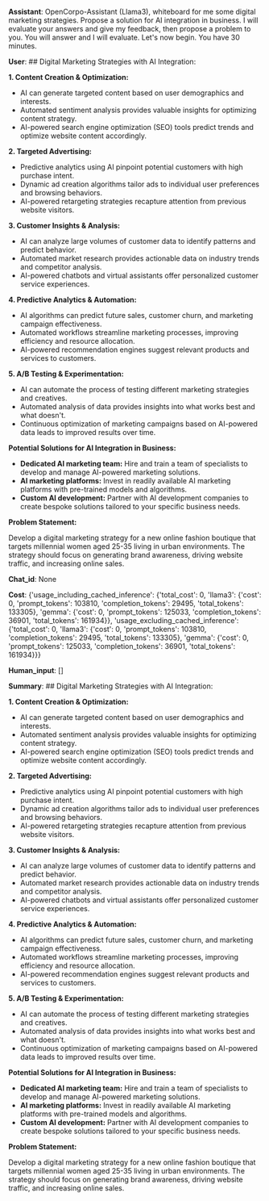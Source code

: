 **Assistant**: OpenCorpo-Assistant (Llama3), whiteboard for me some digital marketing strategies. Propose a solution for AI integration in business. I will evaluate your answers and give my feedback, then propose a problem to you. You will answer and I will evaluate. Let's now begin. You have 30 minutes.

**User**: ## Digital Marketing Strategies with AI Integration:

**1. Content Creation & Optimization:**
- AI can generate targeted content based on user demographics and interests.
- Automated sentiment analysis provides valuable insights for optimizing content strategy.
- AI-powered search engine optimization (SEO) tools predict trends and optimize website content accordingly.


**2. Targeted Advertising:**
- Predictive analytics using AI pinpoint potential customers with high purchase intent.
- Dynamic ad creation algorithms tailor ads to individual user preferences and browsing behaviors.
- AI-powered retargeting strategies recapture attention from previous website visitors.


**3. Customer Insights & Analysis:**
- AI can analyze large volumes of customer data to identify patterns and predict behavior.
- Automated market research provides actionable data on industry trends and competitor analysis.
- AI-powered chatbots and virtual assistants offer personalized customer service experiences.


**4. Predictive Analytics & Automation:**
- AI algorithms can predict future sales, customer churn, and marketing campaign effectiveness.
- Automated workflows streamline marketing processes, improving efficiency and resource allocation.
- AI-powered recommendation engines suggest relevant products and services to customers.


**5. A/B Testing & Experimentation:**
- AI can automate the process of testing different marketing strategies and creatives.
- Automated analysis of data provides insights into what works best and what doesn't.
- Continuous optimization of marketing campaigns based on AI-powered data leads to improved results over time.


**Potential Solutions for AI Integration in Business:**

- **Dedicated AI marketing team:** Hire and train a team of specialists to develop and manage AI-powered marketing solutions.
- **AI marketing platforms:** Invest in readily available AI marketing platforms with pre-trained models and algorithms.
- **Custom AI development:** Partner with AI development companies to create bespoke solutions tailored to your specific business needs.


**Problem Statement:**

Develop a digital marketing strategy for a new online fashion boutique that targets millennial women aged 25-35 living in urban environments. The strategy should focus on generating brand awareness, driving website traffic, and increasing online sales.

**Chat_id**: None

**Cost**: {'usage_including_cached_inference': {'total_cost': 0, 'llama3': {'cost': 0, 'prompt_tokens': 103810, 'completion_tokens': 29495, 'total_tokens': 133305}, 'gemma': {'cost': 0, 'prompt_tokens': 125033, 'completion_tokens': 36901, 'total_tokens': 161934}}, 'usage_excluding_cached_inference': {'total_cost': 0, 'llama3': {'cost': 0, 'prompt_tokens': 103810, 'completion_tokens': 29495, 'total_tokens': 133305}, 'gemma': {'cost': 0, 'prompt_tokens': 125033, 'completion_tokens': 36901, 'total_tokens': 161934}}}

**Human_input**: []

**Summary**: ## Digital Marketing Strategies with AI Integration:

**1. Content Creation & Optimization:**
- AI can generate targeted content based on user demographics and interests.
- Automated sentiment analysis provides valuable insights for optimizing content strategy.
- AI-powered search engine optimization (SEO) tools predict trends and optimize website content accordingly.


**2. Targeted Advertising:**
- Predictive analytics using AI pinpoint potential customers with high purchase intent.
- Dynamic ad creation algorithms tailor ads to individual user preferences and browsing behaviors.
- AI-powered retargeting strategies recapture attention from previous website visitors.


**3. Customer Insights & Analysis:**
- AI can analyze large volumes of customer data to identify patterns and predict behavior.
- Automated market research provides actionable data on industry trends and competitor analysis.
- AI-powered chatbots and virtual assistants offer personalized customer service experiences.


**4. Predictive Analytics & Automation:**
- AI algorithms can predict future sales, customer churn, and marketing campaign effectiveness.
- Automated workflows streamline marketing processes, improving efficiency and resource allocation.
- AI-powered recommendation engines suggest relevant products and services to customers.


**5. A/B Testing & Experimentation:**
- AI can automate the process of testing different marketing strategies and creatives.
- Automated analysis of data provides insights into what works best and what doesn't.
- Continuous optimization of marketing campaigns based on AI-powered data leads to improved results over time.


**Potential Solutions for AI Integration in Business:**

- **Dedicated AI marketing team:** Hire and train a team of specialists to develop and manage AI-powered marketing solutions.
- **AI marketing platforms:** Invest in readily available AI marketing platforms with pre-trained models and algorithms.
- **Custom AI development:** Partner with AI development companies to create bespoke solutions tailored to your specific business needs.


**Problem Statement:**

Develop a digital marketing strategy for a new online fashion boutique that targets millennial women aged 25-35 living in urban environments. The strategy should focus on generating brand awareness, driving website traffic, and increasing online sales.

